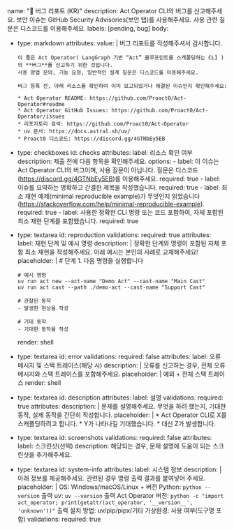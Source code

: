 name: "🐛 버그 리포트 (KR)"
description: Act Operator CLI의 버그를 신고해주세요. 보안 이슈는 GitHub Security Advisories(보안 탭)를 사용해주세요. 사용 관련 질문은 디스코드를 이용해주세요.
labels: [pending, bug]
body:
  - type: markdown
    attributes:
      value: |
        버그 리포트를 작성해주셔서 감사합니다.

        이 폼은 Act Operator( LangGraph 기반 “Act” 블루프린트를 스캐폴딩하는 CLI )의 **버그**를 신고하기 위한 것입니다.
        사용 방법 문의, 기능 요청, 일반적인 설계 질문은 디스코드를 이용해주세요.

        버그 등록 전, 아래 리소스를 확인하여 이미 보고되었거나 해결된 이슈인지 확인해주세요:

        * Act Operator README: https://github.com/Proact0/Act-Operator#readme
        * Act Operator GitHub Issues: https://github.com/Proact0/Act-Operator/issues
        * 리포지토리 검색: https://github.com/Proact0/Act-Operator
        * uv 문서: https://docs.astral.sh/uv/
        * Proact0 디스코드: https://discord.gg/4GTNbEy5EB
  - type: checkboxes
    id: checks
    attributes:
      label: 리소스 확인 여부
      description: 제출 전에 다음 항목을 확인해주세요.
      options:
        - label: 이 이슈는 Act Operator CLI의 버그이며, 사용 질문이 아닙니다. 질문은 디스코드 (https://discord.gg/4GTNbEy5EB)를 이용해주세요.
          required: true
        - label: 이슈를 요약하는 명확하고 간결한 제목을 작성했습니다.
          required: true
        - label: 최소 재현 예제(minimal reproducible example)가 무엇인지 읽었습니다 (https://stackoverflow.com/help/minimal-reproducible-example).
          required: true
        - label: 사용한 정확한 CLI 명령 또는 코드 포함하여, 자체 포함된 최소 재현 단계를 포함했습니다.
          required: true
  - type: textarea
    id: reproduction
    validations:
      required: true
    attributes:
      label: 재현 단계 및 예시 명령
      description: |
        정확한 단계와 명령이 포함된 자체 포함 최소 재현을 작성해주세요.
        아래 예시는 본인의 사례로 교체해주세요!
      placeholder: |
        # 단계
        1. 다음 명령을 실행합니다

        # 예시 명령
        uv run act new --act-name "Demo Act" --cast-name "Main Cast"
        uv run act cast --path ./demo-act --cast-name "Support Cast"

        # 관찰된 동작
        - 발생한 현상을 작성

        # 기대 동작
        - 기대한 동작을 작성
      render: shell
  - type: textarea
    id: error
    validations:
      required: false
    attributes:
      label: 오류 메시지 및 스택 트레이스(해당 시)
      description: |
        오류를 신고하는 경우, 전체 오류 메시지와 스택 트레이스를 포함해주세요.
      placeholder: |
        예외 + 전체 스택 트레이스
      render: shell
  - type: textarea
    id: description
    attributes:
      label: 설명
    validations:
      required: true
    attributes:
      description: |
        문제를 설명해주세요.
        무엇을 하려 했는지, 기대한 동작, 실제 동작을 간단히 작성합니다.
      placeholder: |
        * Act Operator CLI로 X를 스캐폴딩하려고 합니다.
        * Y가 나타나길 기대했습니다.
        * 대신 Z가 발생합니다.
  - type: textarea
    id: screenshots
    validations:
      required: false
    attributes:
      label: 스크린샷(선택)
      description: 해당되는 경우, 문제 설명에 도움이 되는 스크린샷을 추가해주세요.
  - type: textarea
    id: system-info
    attributes:
      label: 시스템 정보
      description: |
        아래 정보를 제공해주세요. 관련된 경우 명령 출력 결과를 붙여넣어 주세요.
      placeholder: |
        OS: Windows/macOS/Linux + 버전
        Python: `python --version` 출력
        uv: `uv --version` 출력
        Act Operator 버전: `python -c "import act_operator; print(getattr(act_operator, '__version__', 'unknown'))"` 출력
        설치 방법: uv/pip/pipx/기타
        가상환경: 사용 여부(도구명 포함)
    validations:
      required: true
